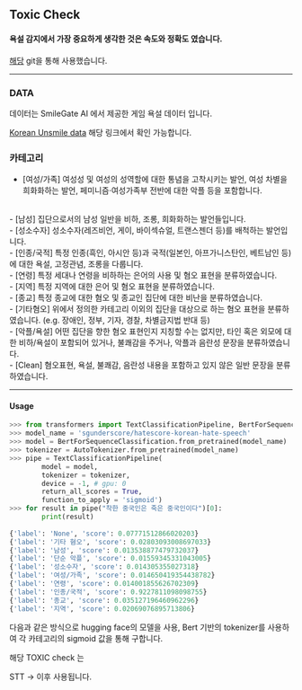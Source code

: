 ## Toxic Check

#### 욕설 감지에서 가장 중요하게 생각한 것은 속도와 정확도 였습니다. 


[해당](https://github.com/sgunderscore/hatescore-korean-hate-speech.git) git을 통해 사용했습니다. 

---

### DATA 


데이터는 SmileGate AI 에서 제공한 게임 욕설 데이터 입니다. 



[Korean Unsmile data](https://github.com/smilegate-ai/korean_unsmile_dataset) 해당 링크에서 확인 가능합니다. 



### 카테고리 

- [여성/가족]
여성성 및 여성의 성역할에 대한 통념을 고착시키는 발언, 여성 차별을 희화화하는 발언, 페미니즘·여성가족부 전반에 대한 악플 등을 포함합니다.
<br>
- [남성]
집단으로서의 남성 일반을 비하, 조롱, 희화화하는 발언들입니다.
<br>
- [성소수자]
성소수자(레즈비언, 게이, 바이섹슈얼, 트랜스젠더 등)를 배척하는 발언입니다.
<br>
- [인종/국적]
특정 인종(흑인, 아시안 등)과 국적(일본인, 아프가니스탄인, 베트남인 등)에 대한 욕설, 고정관념, 조롱을 다룹니다.
<br>
- [연령]
특정 세대나 연령을 비하하는 은어의 사용 및 혐오 표현을 분류하였습니다.
<br>
- [지역]
특정 지역에 대한 은어 및 혐오 표현을 분류하였습니다.
<br>
- [종교]
특정 종교에 대한 혐오 및 종교인 집단에 대한 비난을 분류하였습니다.
<br>
- [기타혐오]
위에서 정의한 카테고리 이외의 집단을 대상으로 하는 혐오 표현을 분류하였습니다. (e.g. 장애인, 정부, 기자, 경찰, 차별금지법 반대 등)
<br>
- [악플/욕설]
어떤 집단을 향한 혐오 표현인지 지칭할 수는 없지만, 타인 혹은 외모에 대한 비하/욕설이 포함되어 있거나, 불쾌감을 주거나, 악플과 음란성 문장을 분류하였습니다.
<br>
- [Clean]
혐오표현, 욕설, 불쾌감, 음란성 내용을 포함하고 있지 않은 일반 문장을 분류하였습니다.


---
#### Usage

```python
>>> from transformers import TextClassificationPipeline, BertForSequenceClassification, AutoTokenizer
>>> model_name = 'sgunderscore/hatescore-korean-hate-speech'
>>> model = BertForSequenceClassification.from_pretrained(model_name)
>>> tokenizer = AutoTokenizer.from_pretrained(model_name)
>>> pipe = TextClassificationPipeline(
        model = model,
        tokenizer = tokenizer,
        device = -1, # gpu: 0
        return_all_scores = True,
        function_to_apply = 'sigmoid')
>>> for result in pipe("착한 중국인은 죽은 중국인이다")[0]:
        print(result)
    
{'label': 'None', 'score': 0.07771512866020203}
{'label': '기타 혐오', 'score': 0.02803093008697033}
{'label': '남성', 'score': 0.013538877479732037}
{'label': '단순 악플', 'score': 0.01559345331043005}
{'label': '성소수자', 'score': 0.014305355027318}
{'label': '여성/가족', 'score': 0.014650419354438782}
{'label': '연령', 'score': 0.014001855626702309}
{'label': '인종/국적', 'score': 0.9227811098098755}
{'label': '종교', 'score': 0.035127196460962296}
{'label': '지역', 'score': 0.02069076895713806}

```
다음과 같은 방식으로 hugging face의 모델을 사용, Bert 기반의 tokenizer를 사용하여 각 카테고리의 sigmoid 값을 통해 구합니다. 


해당 TOXIC check 는 

STT -> 이후 사용됩니다.